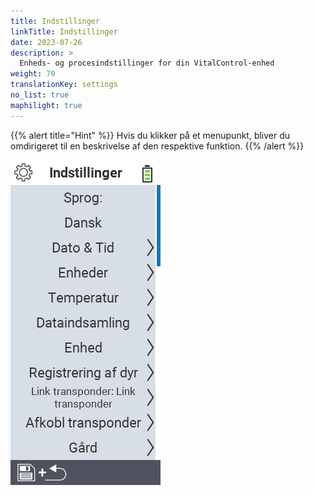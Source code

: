 ```yaml
---
title: Indstillinger
linkTitle: Indstillinger
date: 2023-07-26
description: >
  Enheds- og procesindstillinger for din VitalControl-enhed
weight: 70
translationKey: settings
no_list: true
maphilight: true
---
```

{{% alert title="Hint" %}}
Hvis du klikker på et menupunkt, bliver du omdirigeret til en beskrivelse af den respektive funktion.
{{% /alert %}}

<img src="images/menu.png" alt="VitalControl Indstillinger" title="Indstillinger" usemap="#workmap" class="maphilight" />

<map name="workmap">
  <area shape="rect" coords="2,40,230,120" alt="Sprog" title="Indstil og gem permanent sproget for brugergrænsefladen på din VitalControl-enhed&#10;Museklik: åbn dokumentation" href="/da/docs/settings/language/">
  <area shape="rect" coords="2,120,230,160" alt="Dato & Tid" title="Her indstiller du dato og tid&#10;Museklik: åbn dokumentation" href="/da/docs/settings/datetime/">
  <area shape="rect" coords="2,160,230,200" alt="Enheder" title="Her vælger du enheder for temperatur og masse&#10;Museklik: åbn dokumentation" href="/da/docs/settings/units/">
  <area shape="rect" coords="2,200,230,240" alt="Temperatur" title="Indstil temperaturindstillingerne for anvendelsen af din VitalControl-enhed&#10;Museklik: åbn dokumentation" href="/da/docs/settings/temperature/">
   <area shape="rect" coords="2,240,230,280" alt="Dataindsamling" title="Her gemmer du relevante oplysninger til dyredataindsamling&#10;Museklik: åbn dokumentation" href="/da/docs/settings/data-acquisition/">
   <area shape="rect" coords="2,280,230,320" alt="Enhed" title="Her kan du justere forskellige enhedsindstillinger&#10;Mausklick: zur Dokumentation" href="/da/docs/settings/device/">
   <area shape="rect" coords="2,320,230,360" alt="Registrering af dyr" title="Her kan du justere flere fabriksindstillede standarder vedrørende registrering af nye dyr til kravene på din gård.&#10;Museklik: åbn dokumentation" href="/da/docs/settings/animal-registration/">
   <area shape="rect" coords="2,360,230,400" alt="Link transponder" title="Indstil tildelingen af transponderen på din VitalControl-enhed&#10;Museklik: åbn dokumentation" href="/da/docs/settings/transponder-linkage/">
   <area shape="rect" coords="2,400,230,439" alt="Fjern transponder" title="Angiv, hvordan dyre-ID'et vil blive tildelt, efter transponderen er fjernet&#10;Museklik: åbn dokumentation" href="/da/docs/settings/transponder-linkage/">
   <area shape="rect" coords="2,440,230,480" alt="Gård" title="Gem permanent dit officielle tolvcifrede nationale gård-ID på VitalControl-enheden&#10;Museklik: åbn dokumentation" href="/da/docs/settings/farm-number/">
   <area shape="rect" coords="2,482,123,519" alt="Tilbage" title="Hop tilbage et niveau" href="/da/docs/menu/mainmenu/">
</map>


